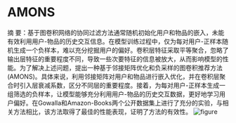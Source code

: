 # AMONS

摘 要：基于图卷积网络的协同过滤方法通常随机初始化用户和物品的嵌入，未能有效利用用户-物品的历史交互信息。在模型训练过程中，仅为每对用户-正样本随机生成一个负样本，难以充分挖掘用户的偏好。卷积层特征采取平等聚合，忽略了输出层特征的重要程度不同，导致一些次要特征的信息被放大，从而影响模型的性能。为了解决上述问题，提出一种基于邻接矩阵优化和负采样的图卷积推荐方法(AMONS)。具体来说，利用邻接矩阵对用户和物品进行嵌入优化，并在卷积层聚合时引入层衰减系数，区分不同层的重要程度。接着，为每对用户-正样本生成一组筛选的负样本，让模型能够充分利用用户-物品的历史交互数据，更好地学习用户偏好。在Gowalla和Amazon-Books两个公开数据集上进行了充分的实验，与相关方法相比，该方法取得了最佳的性能表现，证明了方法的有效性。
![figure](https://github.com/JSJ515-Group/AMONS/assets/113502037/dca7d13d-ba89-4dc3-b6e6-de3db6817279)
